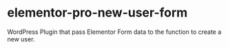 # elementor-pro-new-user-form
WordPress Plugin that pass Elementor Form data to the function to create a new user.
